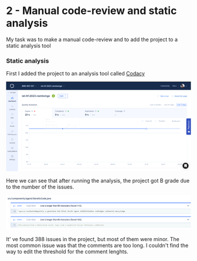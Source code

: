 # 2 - Manual code-review and static analysis

My task was to make a manual code-review and to add the project to a static analysis tool

### Static analysis 

First I added the project to an analysis tool called [Codacy](https://www.codacy.com)

![](codacy_main.png)

Here we can see that after running the analysis, the project got B grade due to the number of the issues.

![](codacy_minor_issues.png)

It' ve found 388 issues in the project, but most of them were minor. 
The most common issue was that the comments are too long. I couldn't find the way to edit the threshold for the comment lenghts.

